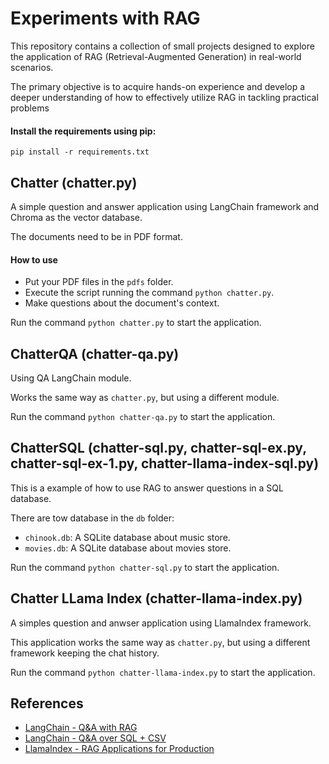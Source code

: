 # Experiments with RAG

This repository contains a collection of small projects designed to explore the application of RAG (Retrieval-Augmented Generation) in real-world scenarios. 

The primary objective is to acquire hands-on experience and develop a deeper understanding of how to effectively utilize RAG in tackling practical problems

#### Install the requirements using pip:

```
pip install -r requirements.txt
```

## Chatter (chatter.py)

A simple question and answer application using LangChain framework and Chroma as the vector database.

The documents need to be in PDF format.

#### How to use

- Put your PDF files in the `pdfs` folder.
- Execute the script running the command `python chatter.py`.
- Make questions about the document's context.

Run the command `python chatter.py` to start the application.

## ChatterQA (chatter-qa.py)

Using QA LangChain module. 

Works the same way as `chatter.py`, but using a different module.

Run the command `python chatter-qa.py` to start the application.

## ChatterSQL (chatter-sql.py, chatter-sql-ex.py, chatter-sql-ex-1.py, chatter-llama-index-sql.py)

This is a example of how to use RAG to answer questions in a SQL database.

There are tow database in the `db` folder:
- `chinook.db`: A SQLite database about music store.
- `movies.db`: A SQLite database about movies store.

Run the command `python chatter-sql.py` to start the application.

## Chatter LLama Index (chatter-llama-index.py)

A simples question and anwser application using LlamaIndex framework.

This application works the same way as `chatter.py`, but using a different framework keeping the chat history.

Run the command `python chatter-llama-index.py` to start the application.

## References

- [LangChain - Q&A with RAG](https://python.langchain.com/v0.1/docs/use_cases/question_answering/)
- [LangChain - Q&A over SQL + CSV](https://python.langchain.com/v0.1/docs/use_cases/sql/)
- [LlamaIndex - RAG Applications for Production](https://docs.llamaindex.ai/en/stable/optimizing/production_rag/)
